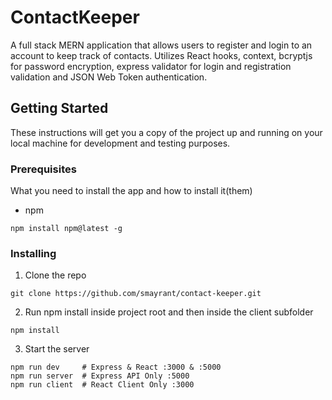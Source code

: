 # ContactKeeper

A full stack MERN application that allows users to register and login to an account to keep track of contacts. Utilizes React hooks, context, bcryptjs for password encryption, express validator for login and registration validation and JSON Web Token authentication.

## Getting Started
These instructions will get you a copy of the project up and running on your local machine for development and testing purposes. 

### Prerequisites

What you need to install the app and how to install it(them)

- npm

```
npm install npm@latest -g
```

### Installing

1. Clone the repo

```
git clone https://github.com/smayrant/contact-keeper.git
```

2. Run npm install inside project root and then inside the client subfolder

```
npm install 
```

3. Start the server

```
npm run dev     # Express & React :3000 & :5000
npm run server  # Express API Only :5000
npm run client  # React Client Only :3000
```

